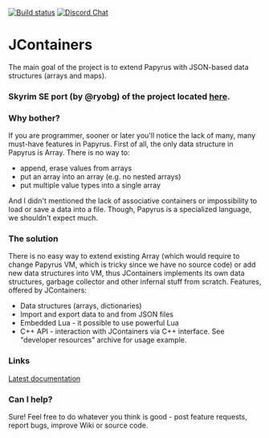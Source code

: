 [![Build status](https://ci.appveyor.com/api/projects/status/ucafwl5wk6mxpsr9?svg=true)](https://ci.appveyor.com/project/SilverIce/jcontainers)
[![Discord Chat](https://img.shields.io/discord/308323056592486420.svg)](https://discord.gg/MegDmda)

# JContainers

The main goal of the project is to extend Papyrus with JSON-based data structures (arrays and maps).

### Skyrim SE port (by @ryobg) of the project located [here](https://github.com/ryobg/JContainers). 

### Why bother?

If you are programmer, sooner or later you'll notice the lack of many, many must-have features in Papyrus. First of all, the only data structure in Papyrus is Array. There is no way to:

- append, erase values from arrays
- put an array into an array (e.g. no nested arrays)
- put multiple value types into a single array

And I didn't mentioned the lack of associative containers or impossibility to load or save a data into a file. Though, Papyrus is a specialized language, we shouldn't expect much.

### The solution

There is no easy way to extend existing Array (which would require to change Papyrus VM, which is tricky since we have no source code) or add new data structures into VM, thus JContainers implements its own data structures, garbage collector and other infernal stuff from scratch. Features, offered by JContainers:

- Data structures (arrays, dictionaries)
- Import and export data to and from JSON files
- Embedded Lua - it possible to use powerful Lua
- C++ API - interaction with JContainers via C++ interface. See "developer resources" archive for usage example.

### Links

[Latest documentation](https://github.com/SilverIce/JContainers/wiki)

### Can I help?

Sure! Feel free to do whatever you think is good - post feature requests, report bugs, improve Wiki or source code.
